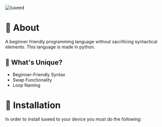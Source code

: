 ![luseed](https://github.com/magniefique/luseed/assets/132038523/cad56239-e2a3-4484-ae44-f979583cac6d)
# 🌱 About
A beginner friendly programming language without sacrificing syntactical elements. This language is made in python.

## 🤔 What's Unique?
- Beginner-Friendly Syntax
- Swap Functionality
- Loop Naming

# 💾 Installation
In order to install luseed to your device you must do the following:
